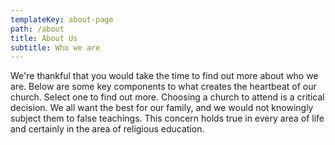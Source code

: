 ```yaml
---
templateKey: about-page
path: /about
title: About Us
subtitle: Who we are
---
```


We're thankful that you would take the time to find out more about who we are. Below are some key components to what creates the heartbeat of our church. Select one to find out more. Choosing a church to attend is a critical decision. We all want the best for our family, and we would not knowingly subject them to false teachings. This concern holds true in every area of life and certainly in the area of religious education.
